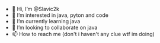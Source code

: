 - 👋 Hi, I’m @Slavic2k
- 👀 I’m interested in java, pyton and code
- 🌱 I’m currently learning java
- 💞️ I’m looking to collaborate on java
- 📫 How to reach me (don't i haven't any clue wtf im doing)

<!---
Slavic2k/Slavic2k is a ✨ special ✨ repository because its `README.md` (this file) appears on your GitHub profile.
You can click the Preview link to take a look at your changes.
--->
